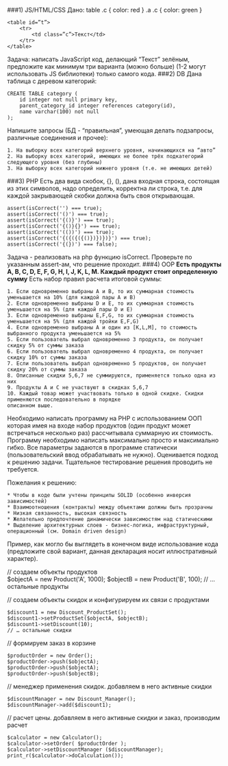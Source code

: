 ###1) JS/HTML/CSS
Дано:
    table .c { color: red }
    .a .c { color: green }

    <table id=”t”>
        <tr>
            <td class=”c”>Текст</td>
        </tr>
    </table>
Задача: написать JavaScript код, делающий “Текст” зелёным, предложите как минимум три варианта
(можно больше) (1-2 могут использовать JS библиотеки) только самого кода.
###2) DB
Дана таблица с деревом категорий:

    CREATE TABLE category (
        id integer not null primary key,
        parent_category_id integer references category(id),
        name varchar(100) not null
    );

Напишите запросы (БД - “правильная”, умеющая делать подзапросы, различные соединения и прочее):

    1. На выборку всех категорий верхнего уровня, начинающихся на “авто”
    2. На выборку всех категорий, имеющих не более трёх подкатегорий следующего уровня (без глубины)
    3. На выборку всех категорий нижнего уровня (т.е. не имеющих детей)
###3) PHP
Есть два вида скобок, {}, (), дана входная строка, состоящая из этих символов,
надо определить, корректна ли строка, т.е. для каждой закрывающей скобки должна быть своя открывающая.

    assert(isCorrect('') === true);
    assert(isCorrect('()') === true);
    assert(isCorrect('{()}') === true);
    assert(isCorrect('{()}{}') === true);
    assert(isCorrect('(())') === true);
    assert(isCorrect('{({({({()})})})}') === true);
    assert(isCorrect('{(})') === false);

Задача - реализовать на php функцию isCorrect. Проверьте по указанным assert-ам, что решение проходит.
###4) OOP
**Есть продукты A, B, C, D, E, F, G, H, I, J, K, L, M. Каждый продукт стоит определенную сумму**
Есть набор правил расчета итоговой суммы:

    1. Если одновременно выбраны А и B, то их суммарная стоимость уменьшается на 10% (для каждой пары А и B)
    2. Если одновременно выбраны D и E, то их суммарная стоимость уменьшается на 5% (для каждой пары D и E)
    3. Если одновременно выбраны E,F,G, то их суммарная стоимость уменьшается на 5% (для каждой тройки E,F,G)
    4. Если одновременно выбраны А и один из [K,L,M], то стоимость выбранного продукта уменьшается на 5%
    5. Если пользователь выбрал одновременно 3 продукта, он получает скидку 5% от суммы заказа
    6. Если пользователь выбрал одновременно 4 продукта, он получает скидку 10% от суммы заказа
    7. Если пользователь выбрал одновременно 5 продуктов, он получает скидку 20% от суммы заказа
    8. Описанные скидки 5,6,7 не суммируются, применяется только одна из них
    9. Продукты A и C не участвуют в скидках 5,6,7
    10. Каждый товар может участвовать только в одной скидке. Скидки применяются последовательно в порядке
    описанном выше.

Необходимо написать программу на PHP с использованием ООП которая имея на входе набор продуктов (один продукт может встречаться несколько раз) рассчитывала суммарную их стоимость.
Программу необходимо написать максимально просто и максимально гибко.
Все параметры задаются в программе статически (пользовательский ввод обрабатывать не нужно). Оценивается подход к решению задачи. Тщательное тестирование решения проводить не требуется.

Пожелания к решению:

    * Чтобы в коде были учтены принципы SOLID (особенно инверсия зависимостей)
    * Взаимоотношения (контракты) между объектами должны быть прозрачны
    * Низкая связанность, высокая связность
    * Желательно предпочтение динамически зависимостям над статическими
    * Выделение архитектурных слоев - бизнес-логика, инфраструктурный, операционный (см. Domain driven design)

Пример, как могло бы выглядеть в конечном виде использование кода (предложите свой вариант, данная декларация носит иллюстративный характер).

// создаем объекты продуктов  
    $objectA = new Product('A', 1000);
    $objectB = new Product('B', 100);
    // … остальные продукты

// создаем объекты скидок и конфигурируем их связи с продуктами

    $discount1 = new Discount_ProductSet();
    $discount1->setProductSet($objectA, $objectB);
    $discount1->setDiscount(10);
    // … остальные скидки

// формируем заказ в корзине

    $productOrder = new Order();
    $productOrder->push($objectA);
    $productOrder->push($objectA);
    $productOrder->push($objectB);

// менеджер применения скидок. добавляем в него активные скидки

    $discountManager = new Discount_Manager();
    $discountManager->add($discount1);

// расчет цены. добавляем в него активные скидки и заказ, производим расчет

    $calculator = new Calculator();
    $calculator->setOrder( $productOrder );
    $calculator->setDiscountManager ($discountManager);
    print_r($calculator->doCalculation());









